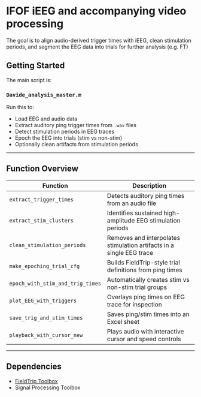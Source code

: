 # IFOF iEEG and accompanying video processing
The goal is to align audio-derived trigger times with iEEG, clean stimulation periods, and segment the EEG data into trials for further analysis (e.g. FT)

## Getting Started

The main script is:

### `Davide_analysis_master.m`

Run this to:
- Load EEG and audio data
- Extract auditory ping trigger times from `.wav` files
- Detect stimulation periods in EEG traces
- Epoch the EEG into trials (stim vs non-stim)
- Optionally clean artifacts from stimulation periods

---

## Function Overview

| Function                        | Description                                                          |
|--------------------------------|----------------------------------------------------------------------|
| `extract_trigger_times`        | Detects auditory ping times from an audio file                      |
| `extract_stim_clusters`        | Identifies sustained high-amplitude EEG stimulation periods         |
| `clean_stimulation_periods`    | Removes and interpolates stimulation artifacts in a single EEG trace |
| `make_epoching_trial_cfg`      | Builds FieldTrip-style trial definitions from ping times            |
| `epoch_with_stim_and_trig_times` | Automatically creates stim vs non-stim trial groups               |
| `plot_EEG_with_triggers`       | Overlays ping times on EEG trace for inspection                     |
| `save_trig_and_stim_times`     | Saves ping/stim times into an Excel sheet                           |
| `playback_with_cursor_new`     | Plays audio with interactive cursor and speed controls              |

---

## Dependencies

- [FieldTrip Toolbox](https://www.fieldtriptoolbox.org/)
- Signal Processing Toolbox
 

